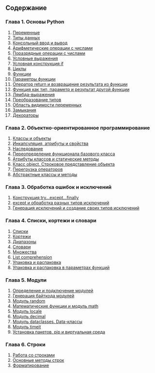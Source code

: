<nav>
  <h2>Содержание</h2>
    <h3>Глава 1. Основы Python</h3>
      <ol>
        <li><a href="#">Переменные</a></li>
        <li><a href="#">Типы данных</a></li>
        <li><a href="#">Консольный ввод и вывод</a></li>
        <li><a href="#">Арифметические операции с числами</a></li>
        <li><a href="#">Поразрядные операции с числами</a></li>
        <li><a href="#">Условные выражения</a></li>
        <li><a href="#">Условная конструкция if</a></li>
        <li><a href="#">Циклы</a></li>
        <li><a href="#">Функции</a></li>
        <li><a href="#">Параметры функции</a></li>
        <li><a href="#">Оператор return и возвращение результата из функции</a></li>
        <li><a href="#">Функция как тип, параметр и результат другой функции</a></li>
        <li><a href="#">Лямбда-выражения</a></li>
        <li><a href="#">Преобразование типов</a></li>
        <li><a href="#">Область видимости переменных</a></li>
        <li><a href="#">Замыкания</a></li>
        <li><a href="#">Декораторы</a></li>
      </ol>
  <h3>Глава 2. Объектно-ориентированное программирование</h3>
      <ol>
        <li><a href="#">Классы и объекты</a></li>
        <li><a href="#">Инкапсуляция, атрибуты и свойства</a></li>
        <li><a href="#">Наследование</a></li>
        <li><a href="#">Переопределение функционала базового класса</a></li>
        <li><a href="#">Атрибуты классов и статические методы</a></li>
        <li><a href="#">Класс object. Строковое представление объекта</a></li>
        <li><a href="#">Перегрузка операторов</a></li>
        <li><a href="#">Абстрактные классы и методы</a></li>
      </ol>
  <h3>Глава 3. Обработка ошибок и исключений</h3>
      <ol>
        <li><a href="#">Конструкция try...except...finally</a></li>
        <li><a href="#">except и обработка разных типов исключений</a></li>
        <li><a href="#">Генерация исключений и создание своих типов исключений</a></li>
      </ol>
    <h3>Глава 4. Списки, кортежи и словари</h3>
      <ol>
        <li><a href="#">Списки</a></li>
        <li><a href="#">Кортежи</a></li>
        <li><a href="#">Диапазоны</a></li>
        <li><a href="#">Словари</a></li>
        <li><a href="#">Множества</a></li>
        <li><a href="#">List comprehension</a></li>
        <li><a href="#">Упаковка и распаковка</a></li>
        <li><a href="#">Упаковка и распаковка в параметрах функций</a></li>
      </ol>
    <h3>Глава 5. Модули</h3>
      <ol>
        <li><a href="#">Определение и подключение модулей</a></li>
        <li><a href="#">Генерация байткода модулей</a></li>
        <li><a href="#">Модуль random</a></li>
        <li><a href="#">Математические функции и модуль math</a></li>
        <li><a href="#">Модуль locale</a></li>
        <li><a href="#">Модуль decimal</a></li>
        <li><a href="#">Модуль dataclasses. Data-классы</a></li>
        <li><a href="#">Модуль timeit</a></li>
        <li><a href="#">Установка пакетов, pip и виртуальная среда</a></li>
      </ol>
    <h3>Глава 6. Строки</h3>
      <ol>
        <li><a href="#">Работа со строками</a></li>
        <li><a href="#">Основные методы строк</a></li>
        <li><a href="#">Форматирование</a></li>
      </ol>
</nav>
